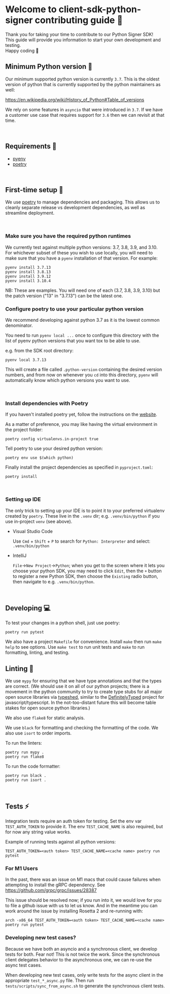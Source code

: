 # Welcome to client-sdk-python-signer contributing guide :wave:

Thank you for taking your time to contribute to our Python Signer SDK!
<br/>
This guide will provide you information to start your own development and testing.
<br/>
Happy coding :dancer:
<br/>

## Minimum Python version :snake:

Our minimum supported python version is currently `3.7`. This is the oldest version of python that is
currently supported by the python maintainers as well:

https://en.wikipedia.org/wiki/History_of_Python#Table_of_versions

We rely on some features in `asyncio` that were introduced in `3.7`. If we have a customer use case that
requires support for `3.6` then we can revisit at that time.

<br/>

## Requirements :eyes:

- [pyenv](https://github.com/pyenv/pyenv)
- [poetry](https://python-poetry.org/docs/)

<br/>

## First-time setup :wrench:

We use [poetry](https://python-poetry.org/docs/) to manage dependencies and packaging.
This allows us to cleanly separate release vs development dependencies, as well as
streamline deployment.

<br/>

### Make sure you have the required python runtimes

We currently test against multiple python versions: 3.7, 3.8, 3.9, and 3.10.
For whichever subset of these you wish to use locally, you will need to make sure
that you have a `pyenv` installation of that version. For example:

```
pyenv install 3.7.13
pyenv install 3.8.13
pyenv install 3.9.12
pyenv install 3.10.4
```

NB: These are examples. You will need one of each (3.7, 3.8, 3.9, 3.10)
but the patch version ("13" in "3.7.13") can be the latest one.

<be/>

### Configure poetry to use your particular python version

We recommend developing against python 3.7 as it is the lowest common
denominator.

You need to run `pyenv local ...` once to configure this directory with
the list of pyenv python versions that you want tox to be able to use.

e.g. from the SDK root directory:

```
pyenv local 3.7.13
```

This will create a file called `.python-version` containing the desired
version numbers, and from now on whenever you `cd` into this directory,
`pyenv` will automatically know which python versions you want to use.

<br />

### Install dependencies with Poetry

If you haven't installed poetry yet, follow the instructions on the [website](https://python-poetry.org/docs/#installation).

As a matter of preference, you may like having the virtual environment in the project folder:

```
poetry config virtualenvs.in-project true
```

Tell poetry to use your desired python version:

```
poetry env use $(which python)
```

Finally install the project dependencies as specified in `pyproject.toml`:

```
poetry install
```

<br />

### Setting up IDE

The only trick to setting up your IDE is to point it to your preferred
virtualenv created by `poetry`. These live in the `.venv` dir; e.g.
`.venv/bin/python` if you use in-project `venv` (see above).

- Visual Studio Code

  Use `Cmd` + `Shift` + `P` to search for `Python: Interpreter` and select:
  `.venv/bin/python`

- IntelliJ

  `File`->`New Project`->`Python`; when you get to the screen where it lets you
  choose your python SDK, you may need to click `Edit`, then the `+` button
  to register a new Python SDK, then choose the `Existing` radio button, then
  navigate to e.g. `.venv/bin/python`.

<br />

## Developing :computer:

To test your changes in a python shell, just use poetry:

```
poetry run pytest
```

We also have a project `Makefile` for convenience. Install `make` then run `make help`
to see options. Use `make test` to run unit tests and `make` to run formatting, linting,
and testing.
<br/>

## Linting :flashlight:

We use `mypy` for ensuring that we have type annotations and that the types are correct.
(We should use it on all of our python projects; there is a movement
in the python community to try to create type stubs for all major open source libraries
via [typeshed](https://github.com/python/typeshed), similar to the [DefinitelyTyped](https://github.com/DefinitelyTyped/DefinitelyTyped)
project for javascript/typescript. In the not-too-distant future this will become table
stakes for open source python libraries.)

We also use `flake8` for static analysis.

We use `black` for formatting and checking the formatting of the code.
We also use `isort` to order imports.

To run the linters:

```
poetry run mypy .
poetry run flake8
```

To run the code formatter:

```
poetry run black .
poetry run isort .
```

<br/>

## Tests :zap:

Integration tests require an auth token for testing. Set the env var `TEST_AUTH_TOKEN` to
provide it. The env `TEST_CACHE_NAME` is also required, but for now any string value works.

Example of running tests against all python versions:

```
TEST_AUTH_TOKEN=<auth token> TEST_CACHE_NAME=<cache name> poetry run pytest
```

### For M1 Users

In the past, there was an issue on M1 macs that could cause failures when attempting to
install the gRPC dependency. See https://github.com/grpc/grpc/issues/28387

This issue should be resolved now; if you run into it, we would love for you to file
a github issue with us to let us know. And in the meantime you can work around the
issue by installing Rosetta 2 and re-running with:

```
arch -x86_64 TEST_AUTH_TOKEN=<auth token> TEST_CACHE_NAME=<cache name> poetry run pytest
```

### Developing new test cases?

Because we have both an asyncio and a synchronous client, we develop tests for both.
Fear not! This is not twice the work. Since the synchronous client delegates behavior
to the asynchronous one, we can re-use the async test cases.

When developing new test cases, only write tests for the async client in the appropriate
`test_*_async.py` file. Then run `tests/scripts/sync_from_async.sh` to generate
the synchronous client tests.

<br/>
